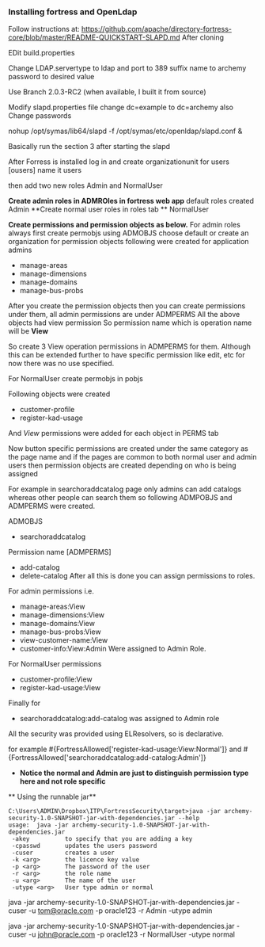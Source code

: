 ### Installing fortress and OpenLdap
Follow instructions at: https://github.com/apache/directory-fortress-core/blob/master/README-QUICKSTART-SLAPD.md
After cloning

EDit build.properties

Change LDAP.servertype to ldap
and port to 389
suffix name to archemy
password to desired value

Use Branch 2.0.3-RC2 (when available, I built it from source)

Modify slapd.properties file change dc=example to dc=archemy also
Change passwords

nohup /opt/symas/lib64/slapd -f /opt/symas/etc/openldap/slapd.conf &


Basically run the section 3 after starting the slapd



After Forress is installed log in and create organizationunit for users [ousers] name it users

then add two new roles Admin and NormalUser

**Create admin roles in ADMROles in fortress web app**
default roles created
Admin
**Create normal user roles in roles tab **
NormalUser

**Create permissions and permission objects as below.**
For admin roles always first create permobjs using ADMOBJS
choose default or create an organization for permission objects
following were created for application admins

* manage-areas
* manage-dimensions
* manage-domains
* manage-bus-probs

After you create the permission objects then you can create permissions under them, all admin permissions are under ADMPERMS
All the above objects had view permission
So permission name which is operation name will be **View**

So create 3 View operation permissions in ADMPERMS for them. Although this can be extended further to have specific permission like edit, etc
for now there was no use specified.

For NormalUser
create permobjs in pobjs

Following objects were created

* customer-profile
* register-kad-usage

And *View* permissions were added for each object in PERMS tab

Now button specific permissions are created under the same category as the page name and if the pages are common to both normal user and admin users then permission objects are created depending on who is being assigned

For example in searchoraddcatalog page only admins can add catalogs whereas other people can search them so following ADMPOBJS and ADMPERMS were created.

ADMOBJS

* searchoraddcatalog

Permission name [ADMPERMS]

* add-catalog
* delete-catalog
After all this is done you can assign permissions to roles.

For admin permissions i.e.
* manage-areas:View
* manage-dimensions:View
* manage-domains:View
* manage-bus-probs:View
* view-customer-name:View
* customer-info:View:Admin
Were assigned to Admin Role.

For NormalUser permissions
* customer-profile:View
* register-kad-usage:View

Finally for 

* searchoraddcatalog:add-catalog was assigned to Admin role


All the security was provided using ELResolvers, so is declarative.

for example #{FortressAllowed['register-kad-usage:View:Normal']} and #{FortressAllowed['searchoraddcatalog:add-catalog:Admin']}

* **Notice the normal and Admin are just to distinguish permission type here and not role specific**

** Using the runnable jar**
```
C:\Users\ADMIN\Dropbox\ITP\FortressSecurity\target>java -jar archemy-security-1.0-SNAPSHOT-jar-with-dependencies.jar --help
usage:  java -jar archemy-security-1.0-SNAPSHOT-jar-with-dependencies.jar
 -akey          to specify that you are adding a key
 -cpasswd       updates the users password
 -cuser         creates a user
 -k <arg>       the licence key value
 -p <arg>       The password of the user
 -r <arg>       the role name
 -u <arg>       The name of the user
 -utype <arg>   User type admin or normal
```
java -jar archemy-security-1.0-SNAPSHOT-jar-with-dependencies.jar -cuser -u tom@oracle.com -p oracle123 -r Admin -utype admin

java -jar archemy-security-1.0-SNAPSHOT-jar-with-dependencies.jar -cuser -u john@oracle.com -p oracle123 -r NormalUser -utype normal
